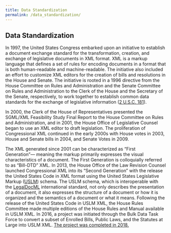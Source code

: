 ```yaml
---
title: Data Standardization
permalink: /data_standardization/
---
```


## Data Standardization
<p>In 1997, the United States Congress embarked upon an initiative to establish a document exchange standard for the transformation, creation, and exchange of legislative documents in XML format. XML is a markup language that defines a set of rules for encoding documents in a format that is both human-readable and machine-readable. The initiative also included an effort to customize XML editors for the creation of bills and resolutions in the House and Senate. The initiative is rooted in a 1996 directive from the House Committee on Rules and Administration and the Senate Committee on Rules and Administration to the Clerk of the House and the Secretary of the Senate, respectively, to work together to establish common data standards for the exchange of legislative information (<a href="http://uscode.house.gov/view.xhtml?req=granuleid:USC-prelim-title2-section181&num=0&edition=prelim">2 U.S.C. 181</a>).</p> 

<p>In 2000, the Clerk of the House of Representatives presented the SGML/XML Feasibility Study Final Report to the House Committee on Rules and Administration, and in 2001, the House Office of Legislative Counsel began to use an XML editor to draft legislation. The proliferation of Congressional XML continued in the early 2000s with House votes in 2003, House and Senate bills in 2004, and Senate Votes in 2009.</p> 

<p>The XML generated since 2001 can be characterized as “First Generation”— meaning the markup primarily expresses the visual characteristics of a document. The First Generation is colloquially referred to as “Bill-DTD” XML. In 2013, the House Office of the Law Revision Counsel launched Congressional XML into its “Second Generation” with the release the United States Code in XML format using the United States Legislative Markup (<a href="https://github.com/usgpo/uslm">USLM</a>) schema. The USLM schema, which is interoperable with the <a href="https://github.com/oasis-open/legaldocml-akomantoso">LegalDocML</a> international standard, not only describes the presentation of a document, it also expresses the structure of a document or how it is organized and the semantics of a document or what it means. Following the release of the United States Code in USLM XML, the House Rules Committee made multiple editions of the House Rules and Manual available in USLM XML. In 2016, a project was initiated through the Bulk Data Task Force to convert a subset of Enrolled Bills, Public Laws, and the Statutes at Large into USLM XML. <a href="https://www.gpo.gov/who-we-are/news-media/news-and-press-releases/gpo-makes-documents-easy-to-download-and-repurpose-in-new-xml-format">The project was completed in 2018.</a></p>

